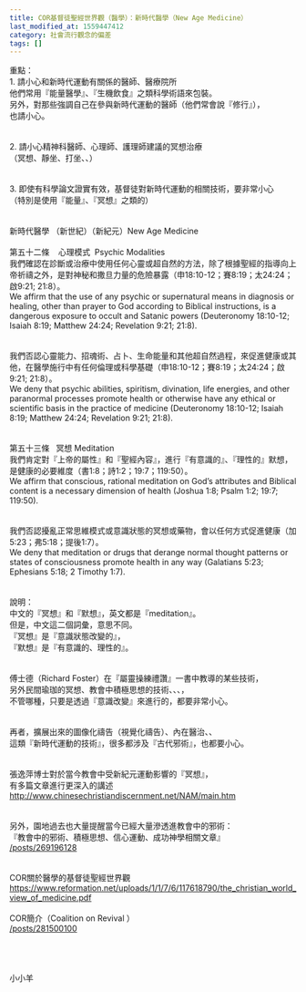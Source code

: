 ```yaml
---
title: COR基督徒聖經世界觀（醫學）：新時代醫學（New Age Medicine）
last_modified_at: 1559447412
category: 社會流行觀念的偏差
tags: []
---
```


<div>重點：</div>

<div>1.<span style="white-space:pre"> </span>請小心和新時代運動有關係的醫師、醫療院所</div>

<div>他們常用『能量醫學』、『生機飲食』之類科學術語來包裝。</div>

<div>另外，對那些強調自己在參與新時代運動的醫師（他們常會說『修行』），</div>

<div>也請小心。</div>

<div>&nbsp;</div>

<div>&nbsp;</div>

<div>2.<span style="white-space:pre"> </span>請小心精神科醫師、心理師、護理師建議的冥想治療</div>

<div>（冥想、靜坐、打坐、、）</div>

<div>&nbsp;</div>

<div>&nbsp;</div>

<div>3.<span style="white-space:pre"> </span>即使有科學論文證實有效，基督徒對新時代運動的相關技術，要非常小心</div>

<div>（特別是使用『能量』、『冥想』之類的）</div>

<div>&nbsp;</div>

<div>&nbsp;</div>

<div>新時代醫學 （新世紀）（新紀元）New Age Medicine</div>

<div>&nbsp;</div>

<div>第五十二條&nbsp; &nbsp; 心理模式&nbsp; Psychic Modalities</div>

<div>我們確認在診斷或治療中使用任何心靈或超自然的方法，除了根據聖經的指導向上帝祈禱之外，是對神秘和撒旦力量的危險暴露（申18:10-12；賽8:19；太24:24；啟9:21; 21:8）。&nbsp;</div>

<div>We affirm that the use of any psychic or supernatural means in diagnosis or healing, other than prayer to God according to Biblical instructions, is a dangerous exposure to occult and Satanic powers (Deuteronomy 18:10-12; Isaiah 8:19; Matthew 24:24; Revelation 9:21; 21:8).</div>

<div>&nbsp;</div>

<div>&nbsp;</div>

<div>我們否認心靈能力、招魂術、占卜、生命能量和其他超自然過程，來促進健康或其他，在醫學施行中有任何倫理或科學基礎（申18:10-12；賽8:19；太24:24；啟9:21; 21:8）。</div>

<div>We deny that psychic abilities, spiritism, divination, life energies, and other paranormal processes promote health or otherwise have any ethical or scientific basis in the practice of medicine (Deuteronomy 18:10-12; Isaiah 8:19; Matthew 24:24; Revelation 9:21; 21:8).</div>

<div>&nbsp;</div>

<div>&nbsp;</div>

<div>第五十三條&nbsp; &nbsp;冥想 Meditation</div>

<div>我們肯定對『上帝的屬性』和『聖經內容』，進行『有意識的』、『理性的』默想，是健康的必要維度（書1:8；詩1:2；19:7；119:50）。&nbsp;</div>

<div>We affirm that conscious, rational meditation on God’s attributes and Biblical content is a necessary dimension of health (Joshua 1:8; Psalm 1:2; 19:7; 119:50).</div>

<div>&nbsp;</div>

<div>&nbsp;</div>

<div>我們否認擾亂正常思維模式或意識狀態的冥想或藥物，會以任何方式促進健康（加5:23；弗5:18；提後1:7）。</div>

<div>We deny that meditation or drugs that derange normal thought patterns or states of consciousness promote health in any way (Galatians 5:23; Ephesians 5:18; 2 Timothy 1:7).</div>

<div>&nbsp;</div>

<div>&nbsp;</div>

<div>說明：</div>

<div>中文的『冥想』和『默想』，英文都是『meditation』。</div>

<div>但是，中文這二個詞彙，意思不同。</div>

<div>『冥想』是『意識狀態改變的』，</div>

<div>『默想』是『有意識的、理性的』。</div>

<div>&nbsp;</div>

<div>&nbsp;</div>

<div>傅士德（Richard Foster）在『屬靈操練禮讚』一書中教導的某些技術，</div>

<div>另外民間瑜珈的冥想、教會中積極思想的技術、、、，</div>

<div>不管哪種，只要是透過『意識改變』來進行的，都要非常小心。</div>

<div>&nbsp;</div>

<div>&nbsp;</div>

<div>再者，擴展出來的圖像化禱告（視覺化禱告）、內在醫治、、</div>

<div>這類『新時代運動的技術』，很多都涉及『古代邪術』，也都要小心。</div>

<div>&nbsp;</div>

<div>&nbsp;</div>

<div>張逸萍博士對於當今教會中受新紀元運動影響的『冥想』，</div>

<div>有多篇文章進行更深入的講述</div>

<div><a href="http://www.chinesechristiandiscernment.net/NAM/main.htm" target="_blank">http://www.chinesechristiandiscernment.net/NAM/main.htm</a></div>

<div>&nbsp;</div>

<div>&nbsp;</div>

<div>另外，園地過去也大量提醒當今已經大量滲透進教會中的邪術：</div>

<div>『教會中的邪術、積極思想、信心運動、成功神學相關文章』</div>

<div><a href="/posts/269196128" target="_blank">/posts/269196128</a></div>

<div>&nbsp;</div>

<div>&nbsp;</div>

<div>COR關於醫學的基督徒聖經世界觀</div>

<div><a href="https://www.reformation.net/uploads/1/1/7/6/117618790/the_christian_world_view_of_medicine.pdf" target="_blank">https://www.reformation.net/uploads/1/1/7/6/117618790/the_christian_world_view_of_medicine.pdf</a></div>

<div>&nbsp;</div>

<div>COR簡介（Coalition on Revival ）</div>

<div><a href="/posts/281500100" target="_blank">/posts/281500100</a></div>

<div>&nbsp;</div>

<div>&nbsp;</div>

<div>&nbsp;</div>

<div>&nbsp;</div>

<div>小小羊</div>

